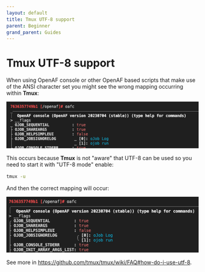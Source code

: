 ```yaml
---
layout: default
title: Tmux UTF-8 support
parent: Beginner
grand_parent: Guides
---
```


# Tmux UTF-8 support

When using OpenAF console or other OpenAF based scripts that make use of the ANSI character set you might see the wrong mapping occurring within **Tmux**:

![tmux_previous.png](tmux_previous.png)

This occurs because **Tmux** is not "aware" that UTF-8 can be used so you need to start it with "UTF-8 mode" enable:

```bash
tmux -u
```

And then the correct mapping will occur:

![tmux_next.png](tmux_next.png)

See more in https://github.com/tmux/tmux/wiki/FAQ#how-do-i-use-utf-8.